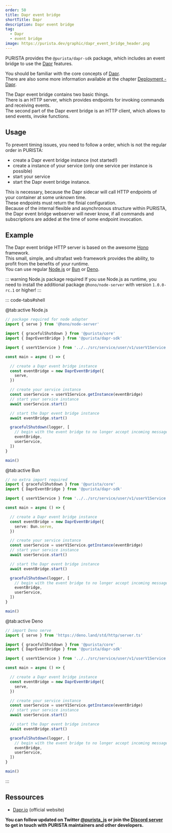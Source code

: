 ```yaml
---
order: 50
title: Dapr event bridge
shortTitle: Dapr
description: Dapr event bridge
tag:
  - Dapr
  - event bridge
image: https://purista.dev/graphic/dapr_event_bridge_header.png
---
```


PURISTA provides the `@purista/dapr-sdk` package, which includes an event bridge to use the [Dapr](https://dapr.io) features.

You should be familiar with the core concepts of [Dapr](https://dapr.io).  
There are also some more information available at the chapter [Deployment - Dapr](../7._deployment/4_dapr.md).

The Dapr event bridge contains two basic things.  
There is an HTTP server, which provides endpoints for invoking commands and receiving events.  
The second part of the Dapr event bridge is an HTTP client, which allows to send events, invoke functions.

## Usage

To prevent timing issues, you need to follow a order, which is not the regular order in PURISTA:

- create a Dapr event bridge instance (not started!)
- create a instance of your service (only one service per instance is possible)
- start your service
- start the Dapr event bridge instance.

This is necessary, because the Dapr sidecar will call HTTP endpoints of your container at some unknown time.  
These endpoints must return the finial configuration.  
Because of the internal flexible and asynchronous structure within PURISTA, the Dapr event bridge webserver will never know, if all commands and subscriptions are added at the time of some endpoint invocation.

## Example

The Dapr event bridge HTTP server is based on the awesome [Hono](https://hono.dev/) framework.  
This small, simple, and ultrafast web framework provides the ability, to profit from the benefits of your runtime.  
You can use regular [Node.js](https://nodejs.org/) or [Bun](https://bun.sh/) or [Deno](https://deno.com/runtime).

::: warning Node.js package required
If you use Node.js as runtime, you need to install the additional package `@hono/node-server` with version `1.0.0-rc.1` or higher!
:::


::: code-tabs#shell

@tab:active Node.js

```typescript
// package required for node adapter
import { serve } from '@hono/node-server'

import { gracefulShutdown } from '@purista/core'
import { DaprEventBridge } from '@purista/dapr-sdk'

import { userV1Service } from '../../src/service/user/v1/userV1Service'

const main = async () => {

  // create a Dapr event bridge instance
  const eventBridge = new DaprEventBridge({
    serve,
  })

  // create your service instance
  const userService = userV1Service.getInstance(eventBridge)
  // start your service instance
  await userService.start()

  // start the Dapr event bridge instance
  await eventBridge.start()

  gracefulShutdown(logger, [
    // begin with the event bridge to no longer accept incoming messages
    eventBridge,
    userService,
  ])
}

main()

```

@tab:active Bun

```typescript
// no extra import required
import { gracefulShutdown } from '@purista/core'
import { DaprEventBridge } from '@purista/dapr-sdk'

import { userV1Service } from '../../src/service/user/v1/userV1Service'

const main = async () => {

  // create a Dapr event bridge instance
  const eventBridge = new DaprEventBridge({
    serve: Bun.serve,
  })

  // create your service instance
  const userService = userV1Service.getInstance(eventBridge)
  // start your service instance
  await userService.start()

  // start the Dapr event bridge instance
  await eventBridge.start()

  gracefulShutdown(logger, [
    // begin with the event bridge to no longer accept incoming messages
    eventBridge,
    userService,
  ])
}

main()

```

@tab:active Deno

```typescript
// import Deno serve
import { serve } from 'https://deno.land/std/http/server.ts'

import { gracefulShutdown } from '@purista/core'
import { DaprEventBridge } from '@purista/dapr-sdk'

import { userV1Service } from '../../src/service/user/v1/userV1Service'

const main = async () => {

  // create a Dapr event bridge instance
  const eventBridge = new DaprEventBridge({
    serve,
  })

  // create your service instance
  const userService = userV1Service.getInstance(eventBridge)
  // start your service instance
  await userService.start()

  // start the Dapr event bridge instance
  await eventBridge.start()

  gracefulShutdown(logger, [
    // begin with the event bridge to no longer accept incoming messages
    eventBridge,
    userService,
  ])
}

main()

```

:::

## Ressources

- [Dapr.io](https://dapr.io) (official website)

__You can follow updated on Twitter [@purista_js](https://twitter.com/purista_js) or join the [Discord server](https://discord.gg/9feaUm3H2v) to get in touch with PURISTA maintainers and other developers.__
